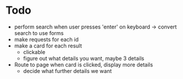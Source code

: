 # Todo

- perform search when user presses 'enter' on keyboard -> convert search to use forms
- make requests for each id
- make a card for each result
  - clickable
  - figure out what details you want, maybe 3 details
- Route to page when card is clicked, display more details
  - decide what further details we want
